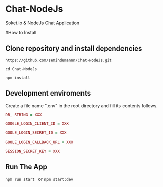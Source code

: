 # Chat-NodeJs
Soket.io &amp; NodeJs  Chat Application

#How to İnstall
## Clone repository and install dependencies
`https://github.com/semihdumannn/Chat-NodeJs.git`

`cd Chat-NodeJs`

`npm install`

## Development enviroments

Create a file name ".env" in the root directory and  fill its contents follows.

```ruby
DB_ STRING = XXX

GOOGLE_LOGIN_CLIENT_ID = XXX

GOOLE_LOGIN_SECRET_ID = XXX

GOOLE_LOGIN_CALLBACK_URL = XXX

SESSION_SECRET_KEY = XXX
```

## Run The App

`npm run start ` or `npm start:dev`  
